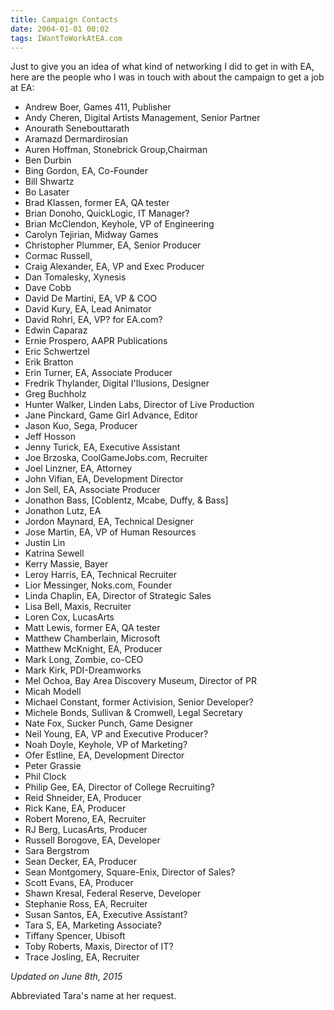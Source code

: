 ```yaml
---
title: Campaign Contacts
date: 2004-01-01 00:02
tags: IWantToWorkAtEA.com
---
```

Just to give you an idea of what kind of networking I did to get in with EA, here are the people who I was in touch with about the campaign to get a job at EA:

* Andrew Boer, Games 411, Publisher
* Andy Cheren, Digital Artists Management, Senior Partner
* Anourath Senebouttarath
* Aramazd Dermardirosian
* Auren Hoffman, Stonebrick Group,Chairman
* Ben Durbin
* Bing Gordon, EA, Co-Founder
* Bill Shwartz
* Bo Lasater
* Brad Klassen, former EA, QA tester
* Brian Donoho, QuickLogic, IT Manager?
* Brian McClendon, Keyhole, VP of Engineering
* Carolyn Tejirian, Midway Games
* Christopher Plummer, EA, Senior Producer
* Cormac Russell,
* Craig Alexander, EA, VP and Exec Producer
* Dan Tomalesky, Xynesis
* Dave Cobb
* David De Martini, EA, VP &amp; COO
* David Kury, EA, Lead Animator
* David Rohrl, EA, VP? for EA.com?
* Edwin Caparaz
* Ernie Prospero, AAPR Publications
* Eric Schwertzel
* Erik Bratton
* Erin Turner, EA, Associate Producer
* Fredrik Thylander, Digital I'llusions, Designer
* Greg Buchholz
* Hunter Walker, Linden Labs, Director of Live Production
* Jane Pinckard, Game Girl Advance, Editor
* Jason Kuo, Sega, Producer
* Jeff Hosson
* Jenny Turick, EA, Executive Assistant
* Joe Brzoska, CoolGameJobs.com, Recruiter
* Joel Linzner, EA, Attorney
* John Vifian, EA, Development Director
* Jon Sell, EA, Associate Producer
* Jonathon Bass, [Coblentz, Mcabe, Duffy, &amp; Bass]
* Jonathon Lutz, EA
* Jordon Maynard, EA, Technical Designer
* Jose Martin, EA, VP of Human Resources
* Justin Lin
* Katrina Sewell
* Kerry Massie, Bayer
* Leroy Harris, EA, Technical Recruiter
* Lior Messinger, Noks.com, Founder
* Linda Chaplin, EA, Director of Strategic Sales
* Lisa Bell, Maxis, Recruiter
* Loren Cox, LucasArts
* Matt Lewis, former EA, QA tester
* Matthew Chamberlain, Microsoft
* Matthew McKnight, EA, Producer
* Mark Long, Zombie, co-CEO
* Mark Kirk, PDI-Dreamworks
* Mel Ochoa, Bay Area Discovery Museum, Director of PR
* Micah Modell
* Michael Constant, former Activision, Senior Developer?
* Michele Bonds, Sullivan &amp; Cromwell, Legal Secretary
* Nate Fox, Sucker Punch, Game Designer
* Neil Young, EA, VP and Executive Producer?
* Noah Doyle, Keyhole, VP of Marketing?
* Ofer Estline, EA, Development Director
* Peter Grassie
* Phil Clock
* Philip Gee, EA, Director of College Recruiting?
* Reid Shneider, EA, Producer
* Rick Kane, EA, Producer
* Robert Moreno, EA, Recruiter
* RJ Berg, LucasArts, Producer
* Russell Borogove, EA, Developer
* Sara Bergstrom
* Sean Decker, EA, Producer
* Sean Montgomery, Square-Enix, Director of Sales?
* Scott Evans, EA, Producer
* Shawn Kresal, Federal Reserve, Developer
* Stephanie Ross, EA, Recruiter
* Susan Santos, EA, Executive Assistant?
* Tara S, EA, Marketing Associate?
* Tiffany Spencer, Ubisoft
* Toby Roberts, Maxis, Director of IT?
* Trace Josling, EA, Recruiter

*Updated on June 8th, 2015*

Abbreviated Tara's name at her request.
